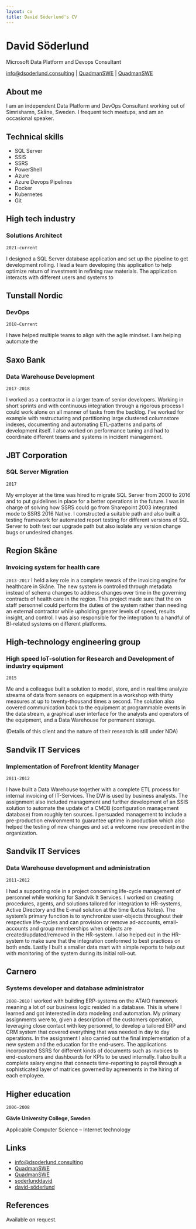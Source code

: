 ```yaml
---
layout: cv
title: David Söderlund's CV
---
```

# David Söderlund
Microsoft Data Platform and Devops Consultant

<div id="webaddress">
<a href="mailto:info@dsoderlund.consulting">info@dsoderlund.consulting</a>
|
<i class="fa fa-github"></i> <a href="http://github.com/QuadmanSWE">QuadmanSWE</a>
|
<i class="fa fa-twitter"></i> <a href="http://twitter.com/QuadmanSWE">QuadmanSWE</a>
</div>

## About me

I am an independent Data Platform and DevOps Consultant working out of Simrishamn, Skåne, Sweden.
I frequent tech meetups, and am an occasional speaker.

## Technical skills
* SQL Server
* SSIS
* SSRS
* PowerShell
* Azure
* Azure Devops Pipelines
* Docker
* Kubernetes
* Git

## High tech industry
### Solutions Architect

`2021-current`

I designed a SQL Server database application and set up the pipeline to get development rolling.
I lead a team developing this application to help optimize return of investment in refining raw materials.
The application interacts with different users and systems to 



## Tunstall Nordic
### DevOps

`2018-Current`

I have helped multiple teams to align with the agile mindset. I am helping automate the 


 

## Saxo Bank
### Data Warehouse Development

`2017-2018`

I worked as a contractor in a larger team of senior developers. Working in short sprints and with continuous integration through a rigorous process I could work alone on all manner of tasks from the backlog.
I’ve worked for example with restructuring and partitioning large clustered columnstore indexes, documenting and automating ETL-patterns and parts of development itself. I also worked on performance tuning and had to coordinate different teams and systems in incident management.



## JBT Corporation
### SQL Server Migration

`2017`

My employer at the time was hired to migrate SQL Server from 2000 to 2016 and to put guidelines in place for a better operations in the future. I was in charge of solving how SSRS could go from Sharepoint 2003 integrated mode to SSRS 2016 Native. I constructed a suitable path and also built a testing framework for automated report testing for different versions of SQL Server to both test our upgrade path but also isolate any version change bugs or undesired changes.



## Region Skåne
### Invoicing system for health care

`2013-2017`
I held a key role in a complete rework of the invoicing engine for healthcare in Skåne. The new system is controlled through metadata instead of schema changes to address changes over time in the governing contracts of health care in the region. This project made sure that the on staff personnel could perform the duties of the system rather than needing an external contractor while upholding greater levels of speed, results insight, and control. I was also responsible for the integration to a handful of BI-related systems on different platforms.



## High-technology engineering group 
### High speed IoT-solution for Research and Development of industry equipment
`2015`

Me and a colleague built a solution to model, store, and in real time analyze streams of data from sensors on equipment in a workshop with thirty measures at up to twenty-thousand times a second. The solution also covered communication back to the equipment at programmable events in the data stream, a graphical user interface for the analysts and operators of the equipment, and a Data Warehouse for permanent storage.

(Details of this client and the nature of their research is still under NDA)



## Sandvik IT Services
### Implementation of Forefront Identity Manager 

`2011-2012`

I have built a Data Warehouse together with a complete ETL process for internal invoicing of IT-Services. The DW is used by business analysts. The assignment also included management and further development of an SSIS solution to automate the update of a CMDB (configuration management database) from roughly ten sources. I persuaded management to include a pre-production environment to guarantee uptime in production which also helped the testing of new changes and set a welcome new precedent in the organization.


## Sandvik IT Services
### Data Warehouse development and administration

`2011-2012`

I had a supporting role in a project concerning life-cycle management of personnel while working for Sandvik It Services. I worked on creating procedures, agents, and solutions tailored for integration to HR-systems, Active Directory and the E-mail solution at the time (Lotus Notes). The system’s primary function is to synchronize user-objects throughout their respective life-cycles and can provision or remove ad-accounts, email-accounts and group memberships when objects are created/updated/removed in the HR-system. I also helped out in the HR-system to make sure that the integration conformed to best practices on both ends. Lastly I built a smaller data mart with simple reports to help out with monitoring of the system during its initial roll-out.



## Carnero
### Systems developer and database administrator

`2008-2010`
I worked with building ERP-systems on the ATAIO framework meaning a lot of our business logic resided in a database. This is where I learned and got interested in data modeling and automation. My primary assignments were to, given a description of the customers operation, leveraging close contact with key personnel, to develop a tailored ERP and CRM system that covered everything that was needed in day to day operations. In the assignment I also carried out the final implementation of a new system and the education for the end-users. The applications incorporated SSRS for different kinds of documents such as invoices to end-customers and dashboards for KPIs to be used internally.
I also built a complete salary engine that connects time-reporting to payroll through a sophisticated layer of matrices governed by agreements in the hiring of each employee.




## Higher education

`2006-2008`

__Gävle University College, Sweden__

Applicable Computer Science – Internet technology






## Links
* <i class="fa fa-envelope"></i> <a href="mailto:info@dsoderlund.consulting">info@dsoderlund.consulting</a><br />
* <i class="fa fa-github"></i> <a href="https://github.com/QuadmanSWE">QuadmanSWE</a><br />
* <i class="fa fa-twitter"></i> <a href="https://twitter.com/QuadmanSWE">QuadmanSWE</a><br />
* <i class="fa fa-linkedin"></i> <a href="https://www.linkedin.com/in/soderlunddavid/">soderlunddavid</a>
* <i class="fa fa-stack-overflow"></i> <a href="https://stackoverflow.com/users/2131680/david-s%c3%b6derlund">david-söderlund</a>


## References

Available on request.

<!-- ### Footer

Last updated: August 2022 -->